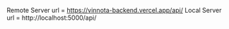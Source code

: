 Remote Server url = https://vinnota-backend.vercel.app/api/
Local Server url = http://localhost:5000/api/